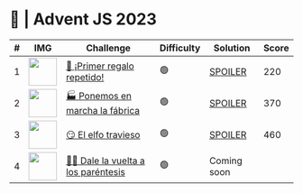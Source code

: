 # 🌟 | Advent JS 2023
| #   | IMG                                                                                              | Challenge                                                                         | Difficulty | Solution                                                                                 | Score |
| --- | ------------------------------------------------------------------------------------------------ | --------------------------------------------------------------------------------- | ---------- | -----------------------------------------------------------------------------------------| ----- |
| 1   | <img src="https://adventjs.dev/challenges-2023/1.png" width="50" style="object-fit: contain;" /> | [🎁 ¡Primer regalo repetido!](https://adventjs.dev/es/challenges/2023/1)          | 🟢        | [SPOILER](https://github.com/JoelMNX/advent-js-2023/blob/main/challenges/challenge-1.ts) | 220   |
| 2   | <img src="https://adventjs.dev/challenges-2023/2.png" width="50" style="object-fit: contain;" /> | [🏭 Ponemos en marcha la fábrica](https://adventjs.dev/es/challenges/2023/2)      | 🟢        | [SPOILER](https://github.com/JoelMNX/advent-js-2023/blob/main/challenges/challenge-2.ts) | 370   |
| 3   | <img src="https://adventjs.dev/challenges-2023/3.png" width="50" style="object-fit: contain;" /> | [😏 El elfo travieso](https://adventjs.dev/es/challenges/2023/3)                  | 🟢        |[SPOILER](https://github.com/JoelMNX/advent-js-2023/blob/main/challenges/challenge-3.ts)  | 460   |
| 4   | <img src="https://adventjs.dev/challenges-2023/4.png" width="50" style="object-fit: contain;" /> | [😵‍💫 Dale la vuelta a los paréntesis](https://adventjs.dev/es/challenges/2023/4) | 🟢        | Coming soon                                                                                         |       |
